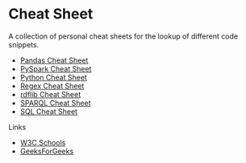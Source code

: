 # Cheat Sheet
A collection of personal cheat sheets for the lookup of different code snippets.

* [Pandas Cheat Sheet](python/pandas.md)
* [PySpark Cheat Sheet](python/pyspark.md)
* [Python Cheat Sheet](python/python.md)
* [Regex Cheat Sheet](regex.md)
* [rdflib Cheat Sheet](python/rdflib.md)
* [SPARQL Cheat Sheet](sparql.md)
* [SQL Cheat Sheet](sql.md)


Links
* [W3C Schools](https://www.w3schools.com/)
* [GeeksForGeeks](https://www.geeksforgeeks.org/)
